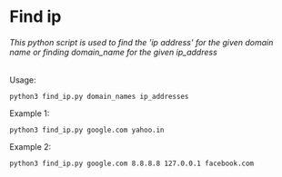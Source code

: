 # Find ip
###### This python script is used to find the 'ip address' for the given domain name or finding domain_name for the given ip_address 

Usage:
```
python3 find_ip.py domain_names ip_addresses
```

Example 1:
```
python3 find_ip.py google.com yahoo.in
```

Example 2:
```
python3 find_ip.py google.com 8.8.8.8 127.0.0.1 facebook.com
```
